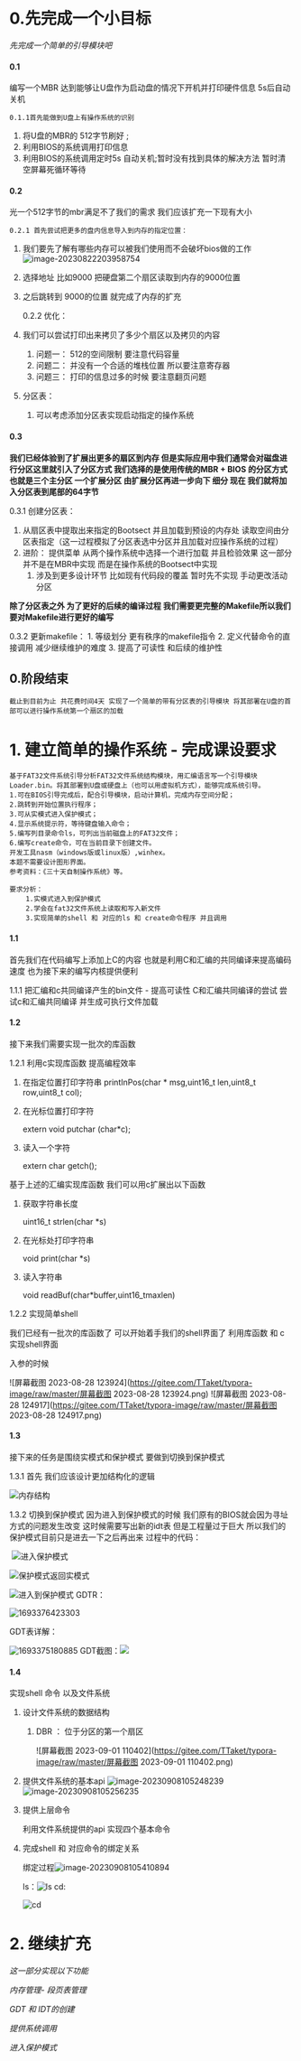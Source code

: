 # 0.先完成一个小目标

*先完成一个简单的引导模块吧*

#### 0.1

 编写一个MBR 达到能够让U盘作为启动盘的情况下开机并打印硬件信息 5s后自动关机

    0.1.1首先能做到U盘上有操作系统的识别

1. 将U盘的MBR的 512字节刷好 ;
2. 利用BIOS的系统调用打印信息
3. 利用BIOS的系统调用定时5s 自动关机;暂时没有找到具体的解决方法 暂时清空屏幕死循环等待

#### 0.2

光一个512字节的mbr满足不了我们的需求 我们应该扩充一下现有大小

    0.2.1 首先尝试把更多的盘内信息导入到内存的指定位置：

1. 我们要先了解有哪些内存可以被我们使用而不会破坏bios做的工作![image-20230822203958754](https://gitee.com/TTaket/typora-image/raw/master/image-20230822203958754.png)
2. 选择地址 比如9000 把硬盘第二个扇区读取到内存的9000位置
3. 之后跳转到 9000的位置 就完成了内存的扩充

   0.2.2 优化：
4. 我们可以尝试打印出来拷贝了多少个扇区以及拷贝的内容

   1. 问题一： 512的空间限制 要注意代码容量
   2. 问题二： 并没有一个合适的堆栈位置 所以要注意寄存器
   3. 问题三： 打印的信息过多的时候 要注意翻页问题
5. 分区表：

   1. 可以考虑添加分区表实现启动指定的操作系统

#### 0.3

**我们已经体验到了扩展出更多的扇区到内存 但是实际应用中我们通常会对磁盘进行分区这里就引入了分区方式 我们选择的是使用传统的MBR + BIOS 的分区方式 也就是三个主分区 一个扩展分区 由扩展分区再进一步向下 细分 现在 我们就将加入分区表到尾部的64字节**

0.3.1 创建分区表：

1. 从扇区表中提取出来指定的Bootsect 并且加载到预设的内存处 读取空间由分区表指定（这一过程模拟了分区表选中分区并且加载对应操作系统的过程）
2. 进阶： 提供菜单 从两个操作系统中选择一个进行加载 并且检验效果
   这一部分并不是在MBR中实现 而是在操作系统的Bootsect中实现
   1. 涉及到更多设计环节 比如现有代码段的覆盖 暂时先不实现
      手动更改活动分区

**除了分区表之外 为了更好的后续的编译过程 我们需要更完整的Makefile所以我们要对Makefile进行更好的编写**

0.3.2 更新makefile：
 	1. 等级划分 更有秩序的makefile指令
 	2. 定义代替命令的直接调用 减少继续维护的难度
 	3. 提高了可读性 和后续的维护性

## 0.阶段结束

    截止到目前为止 共花费时间4天 实现了一个简单的带有分区表的引导模块 将其部署在U盘的首部可以进行操作系统第一个扇区的加载

# 1. 建立简单的操作系统 - 完成课设要求

```
基于FAT32文件系统引导分析FAT32文件系统结构模块，用汇编语言写一个引导模块Loader.bin。将其部署到U盘或硬盘上（也可以用虚拟机方式），能够完成系统引导。
1.可在BIOS引导完成后，配合引导模块，启动计算机，完成内存空间分配；
2.跳转到开始位置执行程序；
3.可从实模式进入保护模式；
4.显示系统提示符，等待键盘输入命令；
5.编写列目录命令ls，可列出当前磁盘上的FAT32文件；
6.编写create命令，可在当前目录下创建文件。
开发工具nasm（windows版或linux版）,winhex。
本题不需要设计图形界面。
参考资料：《三十天自制操作系统》等。

要求分析：
	1.实模式进入到保护模式
	2.学会在fat32文件系统上读取和写入新文件
	3.实现简单的shell 和 对应的ls 和 create命令程序 并且调用
```

#### 1.1

首先我们在代码编写上添加上C的内容 也就是利用C和汇编的共同编译来提高编码速度 也为接下来的编写内核提供便利

1.1.1 把汇编和c共同编译产生的bin文件 - 提高可读性
	      C和汇编共同编译的尝试
     	 尝试c和汇编共同编译 并生成可执行文件加载

#### 1.2

接下来我们需要实现一批次的库函数

1.2.1  利用c实现库函数 提高编程效率

1. 在指定位置打印字符串
   printInPos(char * msg,uint16_t len,uint8_t row,uint8_t col);
2. 在光标位置打印字符

   extern void  putchar (char*c);
3. 读入一个字符

   extern char  getch();

基于上述的汇编实现库函数 我们可以用c扩展出以下函数

1. 获取字符串长度

   uint16_t strlen(char *s)
2. 在光标处打印字符串

   void print(char *s)
3. 读入字符串

   void readBuf(char*buffer,uint16_tmaxlen)

1.2.2 实现简单shell

我们已经有一批次的库函数了 可以开始着手我们的shell界面了 利用库函数 和 c 实现shell界面

入参的时候

![屏幕截图 2023-08-28 123924](https://gitee.com/TTaket/typora-image/raw/master/屏幕截图 2023-08-28 123924.png)
![屏幕截图 2023-08-28 124917](https://gitee.com/TTaket/typora-image/raw/master/屏幕截图 2023-08-28 124917.png)

#### 1.3

接下来的任务是围绕实模式和保护模式 要做到切换到保护模式

1.3.1 首先 我们应该设计更加结构化的逻辑

![内存结构](https://gitee.com/TTaket/typora-image/raw/master/内存结构.png)

1.3.2 切换到保护模式
因为进入到保护模式的时候 我们原有的BIOS就会因为寻址方式的问题发生改变 这时候需要写出新的idt表 但是工程量过于巨大 所以我们的保护模式目前只是进去一下之后再出来
过程中的代码：

​	![进入保护模式](https://gitee.com/TTaket/typora-image/raw/master/进入保护模式.png)

![保护模式返回实模式](https://gitee.com/TTaket/typora-image/raw/master/保护模式返回实模式.png)

![进入到保护模式](https://gitee.com/TTaket/typora-image/raw/master/进入到保护模式.png)
GDTR：

![1693376423303](https://gitee.com/TTaket/typora-image/raw/master/1693376423303.png)

GDT表详解：

![1693375180885](https://gitee.com/TTaket/typora-image/raw/master/1693375180885.png)
GDT截图：![](https://gitee.com/TTaket/typora-image/raw/master/%E8%BF%9B%E5%85%A5%E5%88%B0%E4%BF%9D%E6%8A%A4%E6%A8%A1%E5%BC%8F.png)



#### 1.4

实现shell 命令 以及文件系统

1. 设计文件系统的数据结构
   1. DBR ： 位于分区的第一个扇区

      ![屏幕截图 2023-09-01 110402](https://gitee.com/TTaket/typora-image/raw/master/屏幕截图 2023-09-01 110402.png)

2. 提供文件系统的基本api
   ![image-20230908105248239](https://gitee.com/TTaket/typora-image/raw/master/image-20230908105248239.png)
   ![image-20230908105256235](https://gitee.com/TTaket/typora-image/raw/master/image-20230908105256235.png)

3. 提供上层命令 

   利用文件系统提供的api 实现四个基本命令

4. 完成shell 和 对应命令的绑定关系

   绑定过程![image-20230908105410894](https://gitee.com/TTaket/typora-image/raw/master/image-20230908105410894.png)

   ls：![ls](https://gitee.com/TTaket/typora-image/raw/master/ls.png)
   cd:
   
   ![cd](https://gitee.com/TTaket/typora-image/raw/master/cd.png)


# 2. 继续扩充

*这一部分实现以下功能*

*内存管理- 段页表管理*

*GDT 和 IDT的创建*

*提供系统调用*

*进入保护模式*
